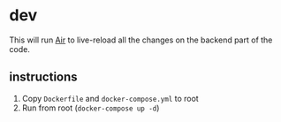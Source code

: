 # dev

This will run [Air](https://github.com/cosmtrek/air) to live-reload all the changes on the backend part of the code.

## instructions

1. Copy `Dockerfile` and `docker-compose.yml` to root
2. Run from root (`docker-compose up -d`)